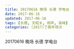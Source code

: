 ```yaml
---
title: 20170616 晚场 长德 学电台
date: 2017-06-16
updated: 2017-06-16
tags: [长德, 文昭关, 相声, 高峰] 
categories: (2017)丁酉年场次 
---
```

20170616 晚场 长德 学电台

